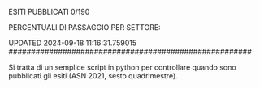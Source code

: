 ESITI PUBBLICATI 0/190 

PERCENTUALI DI PASSAGGIO PER SETTORE:

UPDATED 2024-09-18 11:16:31.759015
###################################################### 

Si tratta di un semplice script in python per controllare quando sono pubblicati gli esiti (ASN 2021, sesto quadrimestre).

